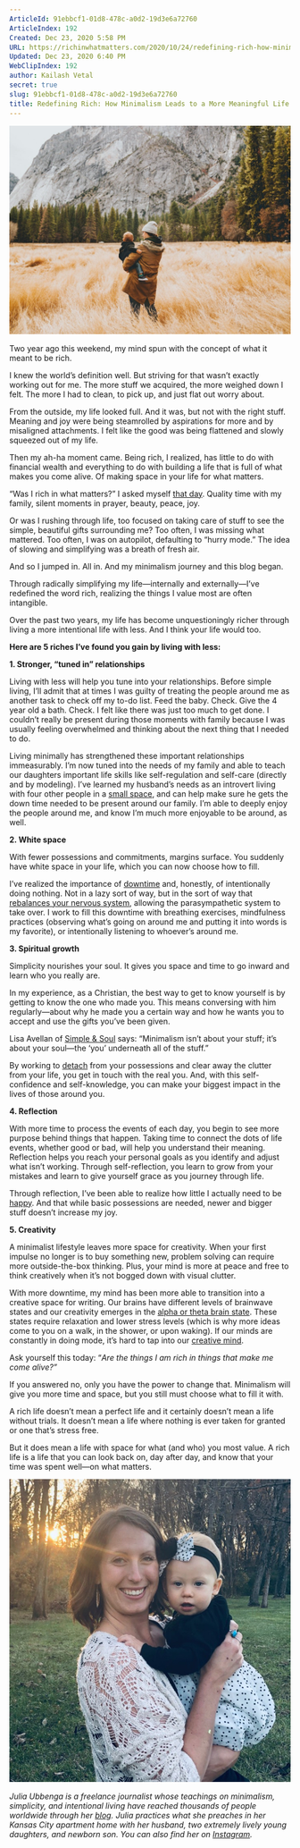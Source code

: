 ```yaml
---
ArticleId: 91ebbcf1-01d8-478c-a0d2-19d3e6a72760
ArticleIndex: 192
Created: Dec 23, 2020 5:58 PM
URL: https://richinwhatmatters.com/2020/10/24/redefining-rich-how-minimalism-leads-to-a-more-meaningful-life/
Updated: Dec 23, 2020 6:40 PM
WebClipIndex: 192
author: Kailash Vetal
secret: true
slug: 91ebbcf1-01d8-478c-a0d2-19d3e6a72760
title: Redefining Rich: How Minimalism Leads to a More Meaningful Life - Rich in What Matters
---
```

![192%20b1bc0f6c9b3748239694780810e2202c/nathan-dumlao-bhPJ7-AdgFE-unsplash-1.jpg](192%20b1bc0f6c9b3748239694780810e2202c/nathan-dumlao-bhPJ7-AdgFE-unsplash-1.jpg)

Two year ago this weekend, my mind spun with the concept of what it meant to be rich.

I knew the world’s definition well. But striving for that wasn’t exactly working out for me. The more stuff we acquired, the more weighed down I felt. The more I had to clean, to pick up, and just flat out worry about.

From the outside, my life looked full. And it was, but not with the right stuff. Meaning and joy were being steamrolled by aspirations for more and by misaligned attachments. I felt like the good was being flattened and slowly squeezed out of my life.

Then my ah-ha moment came. Being rich, I realized, has little to do with financial wealth and everything to do with building a life that is full of what makes you come alive. Of making space in your life for what matters.

“Was I rich in what matters?” I asked myself [that day](https://richinwhatmatters.com/2018/11/03/my-journey-beigns/). Quality time with my family, silent moments in prayer, beauty, peace, joy.

Or was I rushing through life, too focused on taking care of stuff to see the simple, beautiful gifts surrounding me? Too often, I was missing what mattered. Too often, I was on autopilot, defaulting to “hurry mode.” The idea of slowing and simplifying was a breath of fresh air.

And so I jumped in. All in. And my minimalism journey and this blog began.

Through radically simplifying my life—internally and externally—I’ve redefined the word rich, realizing the things I value most are often intangible.

Over the past two years, my life has become unquestioningly richer through living a more intentional life with less. And I think your life would too.

**Here are 5 riches I’ve found you gain by living with less:**

**1. Stronger, “tuned in” relationships**

Living with less will help you tune into your relationships. Before simple living, I’ll admit that at times I was guilty of treating the people around me as another task to check off my to-do list. Feed the baby. Check. Give the 4 year old a bath. Check. I felt like there was just too much to get done. I couldn’t really be present during those moments with family because I was usually feeling overwhelmed and thinking about the next thing that I needed to do.

Living minimally has strengthened these important relationships immeasurably. I’m now tuned into the needs of my family and able to teach our daughters important life skills like self-regulation and self-care (directly and by modeling). I’ve learned my husband’s needs as an introvert living with four other people in a [small space](https://richinwhatmatters.com/2019/07/20/why-were-raising-our-family-in-an-apartment/), and can help make sure he gets the down time needed to be present around our family. I’m able to deeply enjoy the people around me, and know I’m much more enjoyable to be around, as well.

**2. White space**

With fewer possessions and commitments, margins surface. You suddenly have white space in your life, which you can now choose how to fill.

I’ve realized the importance of [downtime](https://nosidebar.com/downtime/) and, honestly, of intentionally doing nothing. Not in a lazy sort of way, but in the sort of way that [rebalances your nervous system](https://londonclinicofnutrition.co.uk/nutrition-articles/natural-treatments-and-strategies-to-calm-an-overactive-nervous-system/), allowing the parasympathetic system to take over. I work to fill this downtime with breathing exercises, mindfulness practices (observing what’s going on around me and putting it into words is my favorite), or intentionally listening to whoever’s around me.

**3. Spiritual growth**

Simplicity nourishes your soul. It gives you space and time to go inward and learn who you really are.

In my experience, as a Christian, the best way to get to know yourself is by getting to know the one who made you. This means conversing with him regularly—about why he made you a certain way and how he wants you to accept and use the gifts you’ve been given.

Lisa Avellan of [Simple & Soul](http://www.simpleandsoul.com/) says: “Minimalism isn’t about your stuff; it’s about your soul—the ‘you’ underneath all of the stuff.”

By working to [detach](https://richinwhatmatters.com/2019/09/02/how-to-free-yourself-of-attachments-and-live-lighter/) from your possessions and clear away the clutter from your life, you get in touch with the real you. And, with this self-confidence and self-knowledge, you can make your biggest impact in the lives of those around you.

**4. Reflection**

With more time to process the events of each day, you begin to see more purpose behind things that happen. Taking time to connect the dots of life events, whether good or bad, will help you understand their meaning. Reflection helps you reach your personal goals as you identify and adjust what isn’t working. Through self-reflection, you learn to grow from your mistakes and learn to give yourself grace as you journey through life.

Through reflection, I’ve been able to realize how little I actually need to be [happy](https://richinwhatmatters.com/2020/05/30/materialism-minimalism-and-the-search-for-happiness/). And that while basic possessions are needed, newer and bigger stuff doesn’t increase my joy.

**5. Creativity**

A minimalist lifestyle leaves more space for creativity. When your first impulse no longer is to buy something new, problem solving can require more outside-the-box thinking. Plus, your mind is more at peace and free to think creatively when it’s not bogged down with visual clutter.

With more downtime, my mind has been more able to transition into a creative space for writing. Our brains have different levels of brainwave states and our creativity emerges in the [alpha or theta brain state](https://www.scientificamerican.com/article/what-is-the-function-of-t-1997-12-22/). These states require relaxation and lower stress levels (which is why more ideas come to you on a walk, in the shower, or upon waking). If our minds are constantly in doing mode, it’s hard to tap into our [creative mind](https://medium.com/inclusive-software/where-do-ideas-come-from-5065d685634c).

Ask yourself this today: “*Are the things I am rich in things that make me come alive?”*

If you answered no, only you have the power to change that. Minimalism will give you more time and space, but you still must choose what to fill it with.

A rich life doesn’t mean a perfect life and it certainly doesn’t mean a life without trials. It doesn’t mean a life where nothing is ever taken for granted or one that’s stress free.

But it does mean a life with space for what (and who) you most value. A rich life is a life that you can look back on, day after day, and know that your time was spent well—on what matters.

![192%20b1bc0f6c9b3748239694780810e2202c/0380E5A6-CA3D-45C8-980A-9C516CDDF803.jpeg](192%20b1bc0f6c9b3748239694780810e2202c/0380E5A6-CA3D-45C8-980A-9C516CDDF803.jpeg)

*Julia Ubbenga is a freelance journalist whose teachings on minimalism, simplicity, and intentional living have reached thousands of people worldwide through her [blog](http://richinwhatmatters.com/). Julia practices what she preaches in her Kansas City apartment home with her husband, two extremely lively young daughters, and newborn son. You can also find her on [Instagram](https://www.instagram.com/richinwhatmatters/).*
